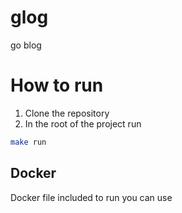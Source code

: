 # glog
go blog


# How to run
1. Clone the repository 
2. In the root of the project run 
```bash
make run
```

## Docker
Docker file included to run you can use 
